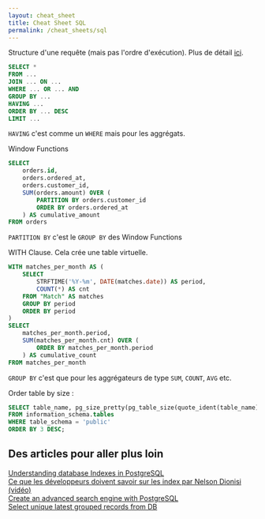 ```yaml
---
layout: cheat_sheet
title: Cheat Sheet SQL
permalink: /cheat_sheets/sql
---
```


Structure d'une requête (mais pas l'ordre d'exécution). Plus de détail <a href="https://wizardzines.com/zines/sql/" class="underlined" target="_blank">ici</a>.

```sql
SELECT *
FROM ...
JOIN ... ON ...
WHERE ... OR ... AND
GROUP BY ...
HAVING ...
ORDER BY ... DESC
LIMIT ...
```

`HAVING` c'est comme un `WHERE` mais pour les aggrégats.

Window Functions

```sql
SELECT
    orders.id,
    orders.ordered_at,
    orders.customer_id,
    SUM(orders.amount) OVER (
        PARTITION BY orders.customer_id
        ORDER BY orders.ordered_at
    ) AS cumulative_amount
FROM orders
```

`PARTITION BY` c'est le `GROUP BY` des Window Functions

WITH Clause. Cela crée une table virtuelle.

```sql
WITH matches_per_month AS (
    SELECT
        STRFTIME('%Y-%m', DATE(matches.date)) AS period,
        COUNT(*) AS cnt
    FROM "Match" AS matches
    GROUP BY period
    ORDER BY period
)
SELECT
    matches_per_month.period,
    SUM(matches_per_month.cnt) OVER (
        ORDER BY matches_per_month.period
    ) AS cumulative_count
FROM matches_per_month
```

`GROUP BY` c'est que pour les aggrégateurs de type `SUM`, `COUNT`, `AVG` etc.

Order table by size :

```sql
SELECT table_name, pg_size_pretty(pg_table_size(quote_ident(table_name))), pg_table_size(quote_ident(table_name))
FROM information_schema.tables
WHERE table_schema = 'public'
ORDER BY 3 DESC;
```

<h2>Des articles pour aller plus loin</h2>

<a href="https://blog.mastermind.dev/indexes-in-postgresql"
   class="underlined"
   target="_blank">
  Understanding database Indexes in PostgreSQL
</a>
<br>
<a href="https://www.youtube.com/watch?v=bo5j9xgiF48&t=15s&ab_channel=DevoxxFR"
   class="underlined"
   target="_blank">
   Ce que les développeurs doivent savoir sur les index par Nelson Dionisi (vidéo)
</a>
<br>
<a href="https://xata.io/blog/postgres-full-text-search-engine"
   class="underlined"
   target="_blank">
   Create an advanced search engine with PostgreSQL
</a>
<br>
<a href="https://blog.widefix.com/select-unique-latest-grouped-records-from-db/"
   class="underlined"
   target="_blank">
   Select unique latest grouped records from DB
</a>



